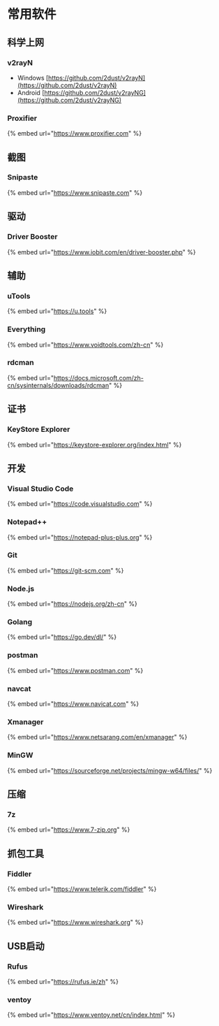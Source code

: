 # 常用软件

## 科学上网

### v2rayN

* Windows [https://github.com/2dust/v2rayN](https://github.com/2dust/v2rayN)
* Android [https://github.com/2dust/v2rayNG](https://github.com/2dust/v2rayNG)

### Proxifier

{% embed url="https://www.proxifier.com" %}

## 截图

### Snipaste

{% embed url="https://www.snipaste.com" %}

## 驱动

### Driver Booster

{% embed url="https://www.iobit.com/en/driver-booster.php" %}

## 辅助

### uTools

{% embed url="https://u.tools" %}

### Everything <a href="#everything" id="everything"></a>

{% embed url="https://www.voidtools.com/zh-cn" %}

### rdcman

{% embed url="https://docs.microsoft.com/zh-cn/sysinternals/downloads/rdcman" %}

## 证书

### KeyStore Explorer

{% embed url="https://keystore-explorer.org/index.html" %}

## 开发

### Visual Studio Code

{% embed url="https://code.visualstudio.com" %}

### Notepad++

{% embed url="https://notepad-plus-plus.org" %}

### Git

{% embed url="https://git-scm.com" %}

### Node.js

{% embed url="https://nodejs.org/zh-cn" %}

### Golang

{% embed url="https://go.dev/dl/" %}

### postman

{% embed url="https://www.postman.com" %}

### navcat

{% embed url="https://www.navicat.com" %}

### **Xmanager**

{% embed url="https://www.netsarang.com/en/xmanager" %}

### MinGW

{% embed url="https://sourceforge.net/projects/mingw-w64/files/" %}

## 压缩

### 7z

{% embed url="https://www.7-zip.org" %}

## 抓包工具

### Fiddler

{% embed url="https://www.telerik.com/fiddler" %}

### Wireshark

{% embed url="https://www.wireshark.org" %}

## USB启动

### Rufus

{% embed url="https://rufus.ie/zh" %}

### ventoy

{% embed url="https://www.ventoy.net/cn/index.html" %}
